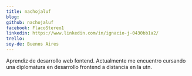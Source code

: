 ```yaml
---
title: nachojaluf
blog: 
github: nachojaluf
facebook: FlacoStereo1
linkedin: https://www.linkedin.com/in/ignacio-j-0430bb1a2/
trello: 
soy-de: Buenos Aires
---
```


Aprendiz de desarrollo web fontend. 
Actualmente me encuentro cursando una diplomatura en desarrollo frontend a distancia en la utn.

